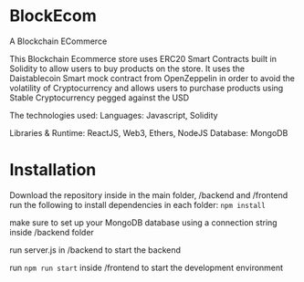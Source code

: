 # BlockEcom
A Blockchain ECommerce

This Blockchain Ecommerce store uses ERC20 Smart Contracts built in Solidity 
to allow users to buy products on the store.
It uses the Daistablecoin Smart mock contract from OpenZeppelin in order to avoid the volatility
of Cryptocurrency and allows users to purchase products using Stable Cryptocurrency pegged against the USD

The technologies used:
Languages: Javascript, Solidity

Libraries & Runtime: ReactJS, Web3, Ethers, NodeJS
Database: MongoDB

# Installation
Download the repository
inside in the main folder, /backend and /frontend
run the following to install dependencies in each folder:
```npm install```

make sure to set up your MongoDB database using a connection string inside /backend folder

run server.js in /backend to start the backend

run ```npm run start``` inside /frontend to start the development environment
